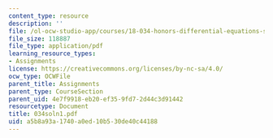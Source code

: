 ```yaml
---
content_type: resource
description: ''
file: /ol-ocw-studio-app/courses/18-034-honors-differential-equations-spring-2004/a5b8a93a1740a0ed10b530de40c44188_034soln1.pdf
file_size: 118887
file_type: application/pdf
learning_resource_types:
- Assignments
license: https://creativecommons.org/licenses/by-nc-sa/4.0/
ocw_type: OCWFile
parent_title: Assignments
parent_type: CourseSection
parent_uid: 4e7f9918-eb20-ef35-9fd7-2d44c3d91442
resourcetype: Document
title: 034soln1.pdf
uid: a5b8a93a-1740-a0ed-10b5-30de40c44188
---
```

